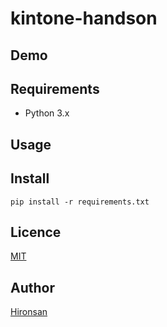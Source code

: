 # kintone-handson


## Demo

## Requirements

* Python 3.x

## Usage


## Install

```
pip install -r requirements.txt
```


## Licence

[MIT](https://github.com/Hironsan/BossSensor/blob/master/LICENSE)

## Author

[Hironsan](https://github.com/Hironsan)